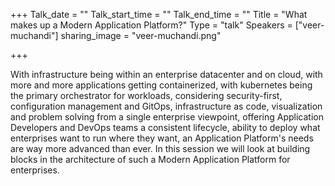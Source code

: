 +++
Talk_date = ""
Talk_start_time = ""
Talk_end_time = ""
Title = "What makes up a Modern Application Platform?"
Type = "talk"
Speakers = ["veer-muchandi"]
sharing_image = "veer-muchandi.png"

+++

With infrastructure being within an enterprise datacenter and on cloud, with more and more applications getting containerized, with kubernetes being the primary orchestrator for workloads, considering security-first, configuration management and GitOps, infrastructure as code, visualization and problem solving from a single enterprise viewpoint, offering Application Developers and DevOps teams a consistent lifecycle, ability to deploy what enterprises want to run where they want, an Application Platform's needs are way more advanced than ever. In this session we will look at building blocks in the architecture of such a Modern Application Platform for enterprises.